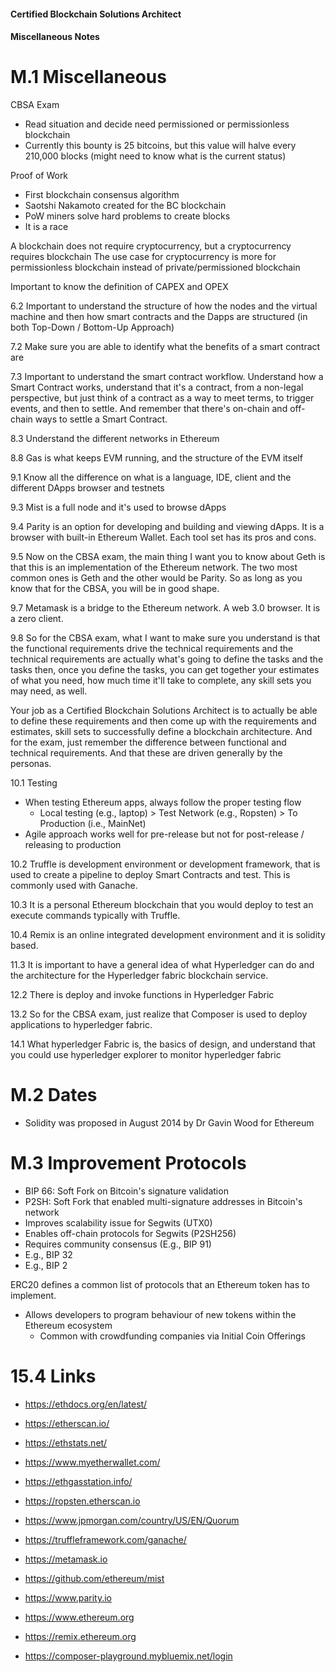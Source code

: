 #### Certified Blockchain Solutions Architect
#### Miscellaneous Notes

# M.1 Miscellaneous

CBSA Exam 
- Read situation and decide need permissioned or permissionless blockchain 
- Currently this bounty is 25 bitcoins, but this value will halve every 210,000 blocks (might need to know what is the current status) 
 
Proof of Work 
- First blockchain consensus algorithm 
- Saotshi Nakamoto created for the BC blockchain 
- PoW miners solve hard problems to create blocks 
- It is a race 

A blockchain does not require cryptocurrency, but a cryptocurrency requires blockchain 
The use case for cryptocurrency is more for permissionless blockchain instead of private/permissioned blockchain 

Important to know the definition of CAPEX and OPEX 

6.2 Important to understand the structure of how the nodes and the virtual machine and then how smart contracts and the Dapps are structured (in both Top-Down / Bottom-Up Approach) 

7.2 Make sure you are able to identify what the benefits of a smart contract are 

7.3 Important to understand the smart contract workflow. Understand how a Smart Contract works, understand that it's a contract, from a non-legal perspective, but just think of a contract as a way to meet terms, to trigger events, and then to settle. And remember that there's on-chain and off-chain ways to settle a Smart Contract. 

8.3 Understand the different networks in Ethereum 

8.8 Gas is what keeps EVM running, and the structure of the EVM itself 

9.1 Know all the difference on what is a language, IDE, client and the different DApps browser and testnets 

9.3 Mist is a full node and it's used to browse dApps 

9.4 Parity is an option for developing and building and viewing dApps. It is a browser with built-in Ethereum Wallet. Each tool set has its pros and cons. 

9.5 Now on the CBSA exam, the main thing I want you to know about Geth is that this is an implementation of the Ethereum network. The two most common ones is Geth and the other would be Parity. So as long as you know that for the CBSA, you will be in good shape. 

9.7 Metamask is a bridge to the Ethereum network. A web 3.0 browser. It is a zero client. 

9.8 So for the CBSA exam, what I want to make sure you understand is that the functional requirements drive the technical requirements and the technical requirements are actually what's going to define the tasks and the tasks then, once you define the tasks, you can get together your estimates of what you need, how much time it'll take to complete, any skill sets you may need, as well.  

Your job as a Certified Blockchain Solutions Architect is to actually be able to define these requirements and then come up with the requirements and estimates, skill sets to successfully define a blockchain architecture. And for the exam, just remember the difference between functional and technical requirements. And that these are driven generally by the personas. 

10.1 Testing 
- When testing Ethereum apps, always follow the proper testing flow 
  - Local testing (e.g., laptop) > Test Network (e.g., Ropsten) > To Production (i.e., MainNet) 
- Agile approach works well for pre-release but not for post-release / releasing to production 

10.2 Truffle is development environment or development framework, that is used to create a pipeline to deploy Smart Contracts and test. This is commonly used with Ganache. 

10.3 It is a personal Ethereum blockchain that you would deploy to test an execute commands typically with Truffle. 

10.4 Remix is an online integrated development environment and it is solidity based. 

11.3 It is important to have a general idea of what Hyperledger can do and the architecture for the Hyperledger fabric blockchain service. 

12.2 There is deploy and invoke functions in Hyperledger Fabric 

13.2 So for the CBSA exam, just realize that Composer is used to deploy applications to hyperledger fabric. 

14.1 What hyperledger Fabric is, the basics of design, and understand that you could use hyperledger explorer to monitor hyperledger fabric 

# M.2 Dates

- Solidity was proposed in August 2014 by Dr Gavin Wood for Ethereum 

# M.3 Improvement Protocols

- BIP 66: Soft Fork on Bitcoin's signature validation 
- P2SH: Soft Fork that enabled multi-signature addresses in Bitcoin's network 
- Improves scalability issue for Segwits (UTX0) 
- Enables off-chain protocols for Segwits (P2SH256) 
- Requires community consensus (E.g., BIP 91) 
- E.g., BIP 32 
- E.g., BIP 2 

ERC20 defines a common list of protocols that an Ethereum token has to implement. 
- Allows developers to program behaviour of new tokens within the Ethereum ecosystem 
  - Common with crowdfunding companies via Initial Coin Offerings 

# 15.4 Links

- https://ethdocs.org/en/latest/ 
- https://etherscan.io/ 
- https://ethstats.net/ 
- https://www.myetherwallet.com/ 
- https://ethgasstation.info/

- https://ropsten.etherscan.io 
- https://www.jpmorgan.com/country/US/EN/Quorum 
- https://truffleframework.com/ganache/

- https://metamask.io 
- https://github.com/ethereum/mist 
- https://www.parity.io 
- https://www.ethereum.org

- https://remix.ethereum.org 
- https://composer-playground.mybluemix.net/login 
